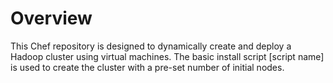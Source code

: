 Overview
========

This Chef repository is designed to dynamically create and deploy a Hadoop cluster using 
virtual machines. The basic install script [script name] is used to create the cluster 
with a pre-set number of initial nodes.

